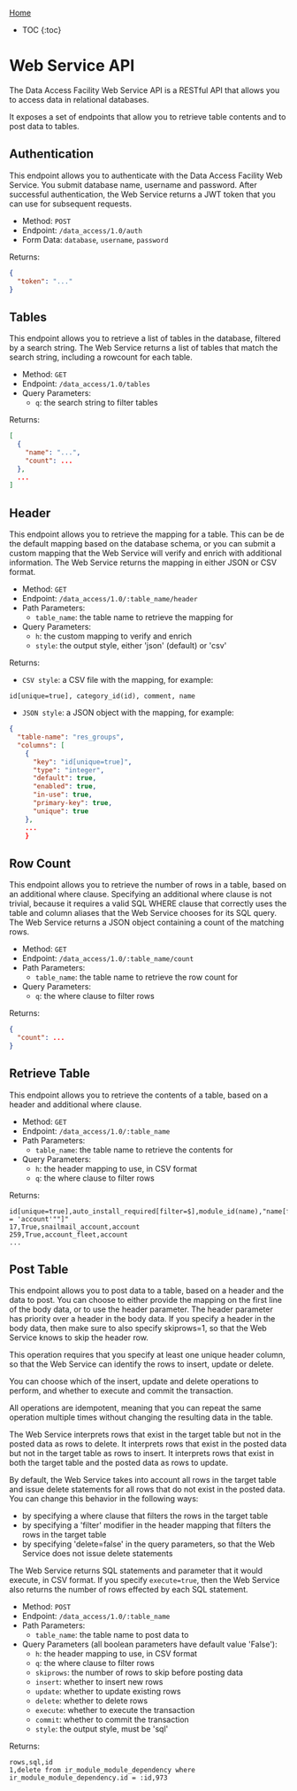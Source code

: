 [Home](.)

* TOC
  {:toc}

# Web Service API

The Data Access Facility Web Service API is a RESTful API that allows you to access data in relational databases.

It exposes a set of endpoints that allow you to retrieve table contents and to post data to tables.

## Authentication

This endpoint allows you to authenticate with the Data Access Facility Web Service. You submit database name, username
and password. After successful authentication, the Web Service returns a JWT token that you can use for subsequent
requests.

- Method: `POST`
- Endpoint: `/data_access/1.0/auth`
- Form Data: `database`, `username`, `password`

Returns:

```json
{
  "token": "..."
}
```  

## Tables

This endpoint allows you to retrieve a list of tables in the database, filtered by a search string. The Web Service
returns a list of tables that match the search string, including a rowcount for each table.

- Method: `GET`
- Endpoint: `/data_access/1.0/tables`
- Query Parameters:
    - `q`: the search string to filter tables

Returns:

```json
[
  {
    "name": "...",
    "count": ...
  },
  ...
]
```

## Header

This endpoint allows you to retrieve the mapping for a table. This can be de the default mapping based on the database
schema, or you can submit a custom mapping that the Web Service will verify and enrich with additional information.
The Web Service returns the mapping in either JSON or CSV format.

- Method: `GET`
- Endpoint: `/data_access/1.0/:table_name/header`
- Path Parameters:
    - `table_name`: the table name to retrieve the mapping for
- Query Parameters:
    - `h`: the custom mapping to verify and enrich
    - `style`: the output style, either 'json' (default) or 'csv'

Returns:

- `CSV style`: a CSV file with the mapping, for example:

```
id[unique=true], category_id(id), comment, name
```

- `JSON style`: a JSON object with the mapping, for example:

```json
{
  "table-name": "res_groups",
  "columns": [
    {
      "key": "id[unique=true]",
      "type": "integer",
      "default": true,
      "enabled": true,
      "in-use": true,
      "primary-key": true,
      "unique": true
    },
    ...
    }
```

## Row Count

This endpoint allows you to retrieve the number of rows in a table, based on an additional where clause. Specifying an
additional where clause is not trivial, because it requires a valid SQL WHERE clause that correctly uses the table and
column aliases that the Web Service chooses for its SQL query.
The Web Service returns a JSON object containing a count of the matching rows.

- Method: `GET`
- Endpoint: `/data_access/1.0/:table_name/count`
- Path Parameters:
    - `table_name`: the table name to retrieve the row count for
- Query Parameters:
    - `q`: the where clause to filter rows

Returns:

```json
{
  "count": ...
}
```

## Retrieve Table

This endpoint allows you to retrieve the contents of a table, based on a header and additional where clause.

- Method: `GET`
- Endpoint: `/data_access/1.0/:table_name`
- Path Parameters:
    - `table_name`: the table name to retrieve the contents for
- Query Parameters:
    - `h`: the header mapping to use, in CSV format
    - `q`: the where clause to filter rows

Returns:

```
id[unique=true],auto_install_required[filter=$],module_id(name),"name[filter=""$ = 'account'""]"
17,True,snailmail_account,account
259,True,account_fleet,account
...
```

## Post Table

This endpoint allows you to post data to a table, based on a header and the data to post. You can choose to either
provide the mapping on the first line of the body data, or to use the header parameter. The header parameter has
priority over a header in the body data.
If you specify a header in the body data, then make sure to also specify skiprows=1, so that the Web Service knows to
skip the header row.

This operation requires that you specify at least one unique header column, so that the Web Service can identify the
rows to insert, update or delete.

You can choose which of the insert, update and delete operations to perform, and whether to execute and commit the
transaction.

All operations are idempotent, meaning that you can repeat the same operation multiple times without changing the
resulting data in the table.

The Web Service interprets rows that exist in the target table but not in the posted data as rows to delete. It
interprets rows that exist in the posted data but not in the target table as rows to insert. It interprets rows that
exist in both the target table and the posted data as rows to update.

By default, the Web Service takes into account all rows in the target table and issue delete statements for all rows
that do not exist in the posted data. You can change this behavior in the following ways:

- by specifying a where clause that filters the rows in the target table
- by specifying a 'filter' modifier in the header mapping that filters the rows in the target table
- by specifying 'delete=false' in the query parameters, so that the Web Service does not issue delete statements

The Web Service returns SQL statements and parameter that it would execute, in CSV format. If you specify `execute=true`,
then the Web Service also returns the number of rows effected by each SQL statement.

- Method: `POST`
- Endpoint: `/data_access/1.0/:table_name`
- Path Parameters:
    - `table_name`: the table name to post data to
- Query Parameters (all boolean parameters have default value 'False'):
    - `h`: the header mapping to use, in CSV format
    - `q`: the where clause to filter rows
    - `skiprows`: the number of rows to skip before posting data
    - `insert`: whether to insert new rows
    - `update`: whether to update existing rows
    - `delete`: whether to delete rows
    - `execute`: whether to execute the transaction
    - `commit`: whether to commit the transaction
    - `style`: the output style, must be 'sql'

Returns:

```
rows,sql,id
1,delete from ir_module_module_dependency where ir_module_module_dependency.id = :id,973
```